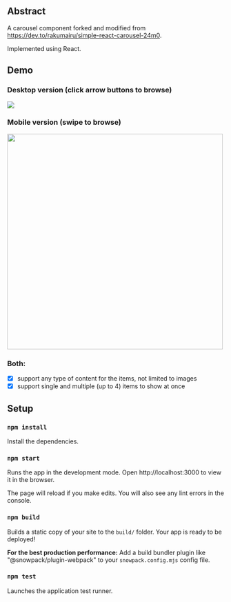 ## Abstract

A carousel component forked and modified from https://dev.to/rakumairu/simple-react-carousel-24m0.

Implemented using React.

## Demo
### Desktop version (click arrow buttons to browse)
<img src="https://github.com/marukosy124/carousel-example/blob/main/carousel_demo_desktop.gif">

### Mobile version (swipe to browse)
<img src="https://github.com/marukosy124/carousel-example/blob/main/carousel_demo_mobile.gif" height="500">

### Both: 
- [x] support any type of content for the items, not limited to images
- [x] support single and multiple (up to 4) items to show at once

## Setup

### `npm install`
Install the dependencies.

### `npm start`
Runs the app in the development mode.
Open http://localhost:3000 to view it in the browser.

The page will reload if you make edits.
You will also see any lint errors in the console.

### `npm build`
Builds a static copy of your site to the `build/` folder.
Your app is ready to be deployed!

**For the best production performance:** Add a build bundler plugin like "@snowpack/plugin-webpack" to your `snowpack.config.mjs` config file.

### `npm test`
Launches the application test runner.

